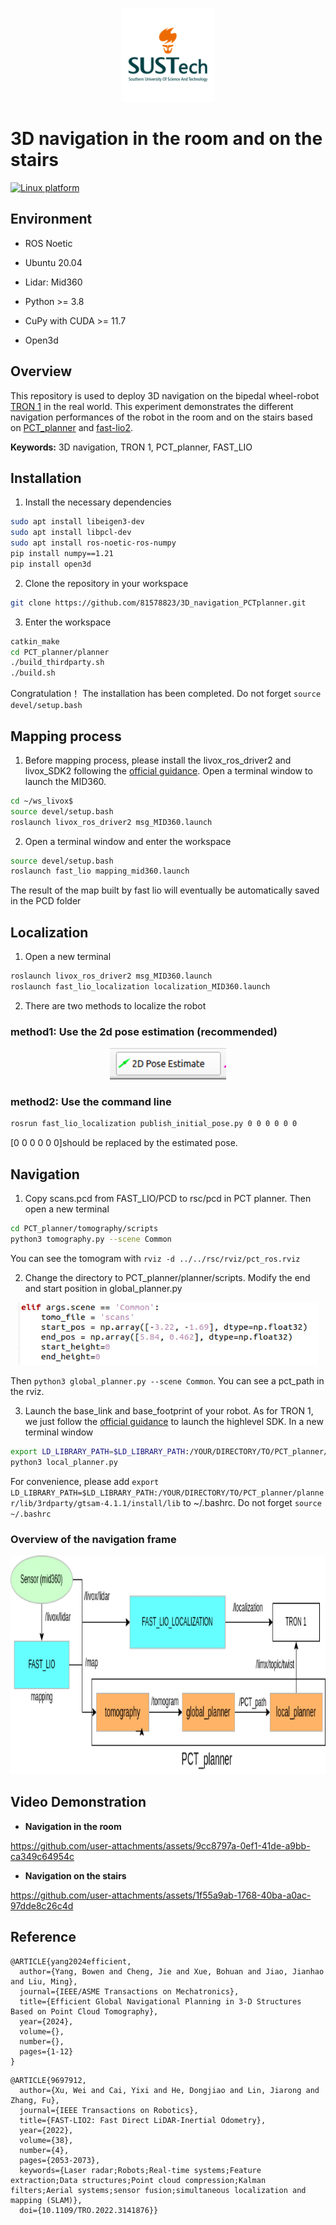 <p align="center">
    <img alt="SUSTech" src="./media/SUSTech_University_Logo.png" height="150">
</p>

# 3D navigation in the room and on the stairs

[![Linux platform](https://img.shields.io/badge/platform-linux--64-orange.svg)](https://releases.ubuntu.com/20.04/)

## Environment
- ROS Noetic

- Ubuntu 20.04

- Lidar: Mid360

- Python >= 3.8

- CuPy with CUDA >= 11.7

- Open3d

## Overview

This repository is used to deploy 3D navigation on the bipedal wheel-robot [TRON 1](https://www.limxdynamics.com/en/tron1) in the real world. This experiment demonstrates the different navigation performances of the robot in the room and on the stairs based on [PCT_planner](https://github.com/byangw/PCT_planner) and [fast-lio2](https://github.com/hku-mars/FAST_LIO).

**Keywords:** 3D navigation, TRON 1, PCT_planner, FAST_LIO

## Installation

1. Install the necessary dependencies
```bash
sudo apt install libeigen3-dev
sudo apt install libpcl-dev
sudo apt install ros-noetic-ros-numpy
pip install numpy==1.21
pip install open3d
```

2. Clone the repository in your workspace
```bash
git clone https://github.com/81578823/3D_navigation_PCTplanner.git
```

3. Enter the workspace
```bash
catkin_make
cd PCT_planner/planner
./build_thirdparty.sh
./build.sh
```

Congratulation！ The installation has been completed. Do not forget ```source devel/setup.bash``` 

## Mapping process
1. Before mapping process, please install the livox_ros_driver2 and livox_SDK2 following the [official guidance](https://github.com/Livox-SDK/livox_ros_driver2). Open a terminal window to launch the MID360.
```bash
cd ~/ws_livox$
source devel/setup.bash
roslaunch livox_ros_driver2 msg_MID360.launch
```

2. Open a terminal window and enter the workspace 
```bash
source devel/setup.bash
roslaunch fast_lio mapping_mid360.launch
``` 
The result of the map built by fast lio will eventually be automatically saved in the PCD folder

## Localization
1. Open a new terminal
```bash
roslaunch livox_ros_driver2 msg_MID360.launch
roslaunch fast_lio_localization localization_MID360.launch 
```

2. There are two methods to localize the robot 

### method1: Use the 2d pose estimation (recommended)
<p align="center">
    <img alt="SUSTech" src="./media/2d_pose.png" height="50">
</p>

### method2: Use the command line
```bash
rosrun fast_lio_localization publish_initial_pose.py 0 0 0 0 0 0
```
[0 0 0 0 0 0]should be replaced by the estimated pose.

## Navigation

1. Copy scans.pcd from FAST_LIO/PCD to rsc/pcd in PCT planner. Then open a new terminal
```bash
cd PCT_planner/tomography/scripts
python3 tomography.py --scene Common
```
You can see the tomogram with ```rviz -d ../../rsc/rviz/pct_ros.rviz```

2. Change the directory to PCT_planner/planner/scripts. Modify the end and start position in global_planner.py
<p align="center">
    <img alt="SUSTech" src="./media/goal_start.png" height="100">
</p>

Then ```python3 global_planner.py --scene Common```. You can see a pct_path in the rviz.

3. Launch the base_link and base_footprint of your robot. As for TRON 1, we just follow the [official guidance](https://github.com/limxdynamics/pointfoot-sdk-highlevel) to launch the highlevel SDK.
In a new terminal window
```bash
export LD_LIBRARY_PATH=$LD_LIBRARY_PATH:/YOUR/DIRECTORY/TO/PCT_planner/planner/lib/3rdparty/gtsam-4.1.1/install/lib
python3 local_planner.py
```
For convenience, please add ```export LD_LIBRARY_PATH=$LD_LIBRARY_PATH:/YOUR/DIRECTORY/TO/PCT_planner/planner/lib/3rdparty/gtsam-4.1.1/install/lib``` to ~/.bashrc. Do not forget ```source ~/.bashrc```

### Overview of the navigation frame
<p align="center">
    <img alt="SUSTech" src="./media/navigation.png" height="350">
</p>

## Video Demonstration

- **Navigation in the room**

https://github.com/user-attachments/assets/9cc8797a-0ef1-41de-a9bb-ca349c64954c


- **Navigation on the stairs**

https://github.com/user-attachments/assets/1f55a9ab-1768-40ba-a0ac-97dde8c26c4d


## Reference
```
@ARTICLE{yang2024efficient,
  author={Yang, Bowen and Cheng, Jie and Xue, Bohuan and Jiao, Jianhao and Liu, Ming},
  journal={IEEE/ASME Transactions on Mechatronics}, 
  title={Efficient Global Navigational Planning in 3-D Structures Based on Point Cloud Tomography}, 
  year={2024},
  volume={},
  number={},
  pages={1-12}
}
```

```
@ARTICLE{9697912,
  author={Xu, Wei and Cai, Yixi and He, Dongjiao and Lin, Jiarong and Zhang, Fu},
  journal={IEEE Transactions on Robotics}, 
  title={FAST-LIO2: Fast Direct LiDAR-Inertial Odometry}, 
  year={2022},
  volume={38},
  number={4},
  pages={2053-2073},
  keywords={Laser radar;Robots;Real-time systems;Feature extraction;Data structures;Point cloud compression;Kalman filters;Aerial systems;sensor fusion;simultaneous localization and mapping (SLAM)},
  doi={10.1109/TRO.2022.3141876}}
```



